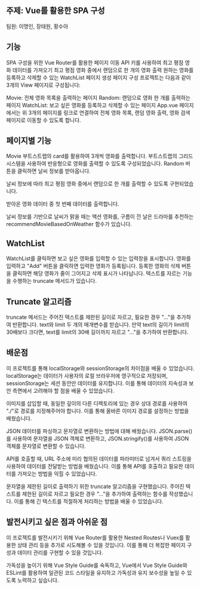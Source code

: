 ## 주제: Vue를 활용한 SPA 구성

팀원: 이명인, 장태원, 황수아

## 기능

SPA 구성을 위한 Vue Router를 활용한 페이지 이동
API 키를 사용하여 최고 평점 영화 데이터를 가져오기
최고 평점 영화 중에서 랜덤으로 한 개의 영화 출력
원하는 영화를 등록하고 삭제할 수 있는 WatchList 페이지 생성
페이지 구성
프로젝트는 다음과 같이 3개의 View 페이지로 구성됩니다:

Movie: 전체 영화 목록을 출력하는 페이지
Random: 랜덤으로 영화 한 개를 출력하는 페이지
WatchList: 보고 싶은 영화를 등록하고 삭제할 수 있는 페이지
App.vue 페이지에서는 위 3개의 페이지를 링크로 연결하여 전체 영화 목록, 랜덤 영화 출력, 영화 검색 페이지로 이동할 수 있도록 합니다.

## 페이지별 기능

Movie
부트스트랩의 card를 활용하여 3개씩 영화를 출력합니다.
부트스트랩의 그리드 시스템을 사용하여 반응형으로 영화를 출력할 수 있도록 구성되었습니다.
Random
버튼을 클릭하면 날씨 정보를 받아옵니다.

날씨 정보에 따라 최고 평점 영화 중에서 랜덤으로 한 개를 출력할 수 있도록 구현되었습니다.

받아온 영화 데이터 중 첫 번째 데이터를 출력합니다.

날씨 정보를 기반으로 날씨가 맑을 때는 액션 영화를, 구름이 낀 날은 드라마를 추천하는 recommendMovieBasedOnWeather 함수가 있습니다.

## WatchList
WatchList를 클릭하면 보고 싶은 영화를 입력할 수 있는 입력창을 표시합니다.
영화를 입력하고 "Add" 버튼을 클릭하면 입력한 영화가 등록됩니다.
등록한 영화의 삭제 버튼을 클릭하면 해당 영화가 줄이 그어지고 삭제 표시가 나타납니다.
텍스트를 자르는 기능을 수행하는 truncate 메서드가 있습니다.

## Truncate 알고리즘
truncate 메서드는 주어진 텍스트를 제한된 길이로 자르고, 필요한 경우 "..."을 추가하여 반환합니다.
text와 limit 두 개의 매개변수를 받습니다.
만약 text의 길이가 limit의 30배보다 크다면, text를 limit의 30배 길이까지 자르고 "..."을 추가하여 반환합니다.


## 배운점

이 프로젝트를 통해 localStorage와 sessionStorage의 차이점을 배울 수 있었습니다. localStorage는 데이터가 사용자의 로컬 브라우저에 영구적으로 저장되며, sessionStorage는 세션 동안만 데이터를 유지합니다. 이를 통해 데이터의 지속성과 보안 측면에서 고려해야 할 점을 배울 수 있었습니다.

이미지를 삽입할 때, 동일한 깊이의 다른 디렉토리에 있는 경우 상대 경로를 사용하여 "./"로 경로를 지정해주어야 합니다. 이를 통해 올바른 이미지 경로를 설정하는 방법을 배웠습니다.

JSON 데이터를 파싱하고 문자열로 변환하는 방법에 대해 배웠습니다. JSON.parse()를 사용하여 문자열을 JSON 객체로 변환하고, JSON.stringify()를 사용하여 JSON 객체를 문자열로 변환할 수 있습니다.

API를 호출할 때, URL 주소에 미리 협의된 데이터를 파라미터로 넘겨서 쿼리 스트링을 사용하여 데이터를 전달받는 방법을 배웠습니다. 이를 통해 API를 호출하고 필요한 데이터를 가져오는 방법을 익힐 수 있었습니다.

문자열을 제한된 길이로 출력하기 위한 truncate 알고리즘을 구현했습니다. 주어진 텍스트를 제한된 길이로 자르고 필요한 경우 "..."을 추가하여 출력하는 함수를 작성했습니다. 이를 통해 긴 텍스트를 적절하게 처리하는 방법을 배울 수 있었습니다.

## 발전시키고 싶은 점과 아쉬운 점
이 프로젝트를 발전시키기 위해 Vue Router를 활용한 Nested Routes나 Vuex를 활용한 상태 관리 등을 추가로 시도해볼 수 있을 것입니다. 이를 통해 더 복잡한 페이지 구성과 데이터 관리를 구현할 수 있을 것입니다.

가독성을 높이기 위해 Vue Style Guide를 숙독하고, Vue에서 Vue Style Guide와 ESLint를 활용하여 일관된 코드 스타일을 유지하고 가독성과 유지 보수성을 높일 수 있도록 노력하고 싶습니다.